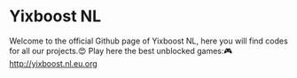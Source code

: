 # Yixboost NL
Welcome to the official Github page of Yixboost NL, here you will find codes for all our projects.😍
Play here the best unblocked games:🎮
http://yixboost.nl.eu.org
